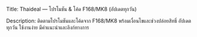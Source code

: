 Title: Thaideal — โปรโมชัน & โค้ด F168/MK8 (อัปเดตทุกวัน)

Description: ติดตามโปรโมชันและโค้ดจาก F168/MK8 พร้อมเงื่อนไขและช่วงปล่อยสิทธิ์ อัปเดตทุกวัน ใช้งานง่าย มีคำแนะนำและลิงก์ทางการ